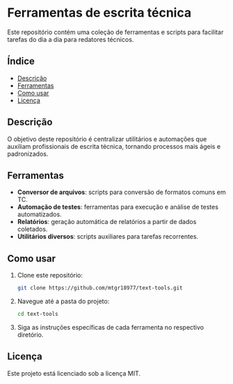 # Ferramentas de escrita técnica

Este repositório contém uma coleção de ferramentas e scripts para facilitar tarefas do dia a dia para redatores técnicos.

## Índice

- [Descrição](#descrição)
- [Ferramentas](#ferramentas)
- [Como usar](#como-usar)
- [Licença](#licença)

## Descrição

O objetivo deste repositório é centralizar utilitários e automações que auxiliam profissionais de escrita técnica, tornando processos mais ágeis e padronizados.

## Ferramentas

- **Conversor de arquivos**: scripts para conversão de formatos comuns em TC.
- **Automação de testes**: ferramentas para execução e análise de testes automatizados.
- **Relatórios**: geração automática de relatórios a partir de dados coletados.
- **Utilitários diversos**: scripts auxiliares para tarefas recorrentes.

## Como usar

1. Clone este repositório:

    ```bash
    git clone https://github.com/mtgr18977/text-tools.git
    ```

2. Navegue até a pasta do projeto:

    ```bash
    cd text-tools
    ```

3. Siga as instruções específicas de cada ferramenta no respectivo diretório.

## Licença

Este projeto está licenciado sob a licença MIT.
